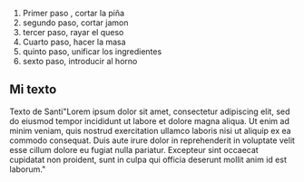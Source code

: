 <ol>
  <li> Primer paso , cortar la piña</li>
  <li>segundo paso, cortar jamon</li> 
  <li>tercer  paso, rayar el queso</li>
  <li>Cuarto paso, hacer la masa</li>
  <li>quinto paso, unificar los ingredientes </li>
  <li>sexto paso, introducir al horno</li>
</ol>

<h2>Mi texto</h2>
<p>Texto de Santi"Lorem ipsum dolor sit amet, consectetur adipiscing elit, sed do eiusmod tempor incididunt ut labore et dolore magna aliqua. Ut enim ad minim veniam, quis nostrud exercitation ullamco laboris nisi ut aliquip ex ea commodo consequat. Duis aute irure dolor in reprehenderit in voluptate velit esse cillum dolore eu fugiat nulla pariatur. Excepteur sint occaecat cupidatat non proident, sunt in culpa qui officia deserunt mollit anim id est laborum."</p>

